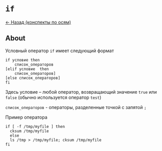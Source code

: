# `if`

[<- Назад (конспекты по осям)](https://github.com/boorlakov/zettelkasten/blob/main/university/operation%20systems%20and%20IDE/README.md)

## About

Условный оператор `if` имеет следующий формат

```shell
if условие then
    список_операторов
[elif условие  then
    список_операторов]
[else список_операторов]
fi
```

Здесь условие – любой оператор, возвращающий значение `true`  или `false` (обычно используется оператор `test`)

`список_операторов` - операторы, разделенные точкой с запятой `;`

Пример оператора

```shell
if [ -f /tmp/myfile ] then
  cksum /tmp/myfile
  else
  ls /tmp > /tmp/myfile; cksum /tmp/myfile
fi
```
